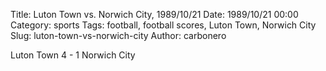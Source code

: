 Title: Luton Town vs. Norwich City, 1989/10/21
Date: 1989/10/21 00:00
Category: sports
Tags: football, football scores, Luton Town, Norwich City
Slug: luton-town-vs-norwich-city
Author: carbonero


Luton Town 4 - 1 Norwich City
